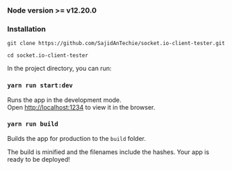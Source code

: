 ### Node version >= v12.20.0

### Installation

```
git clone https://github.com/SajidAnTechie/socket.io-client-tester.git

cd socket.io-client-tester
```

In the project directory, you can run:

### `yarn run start:dev`

Runs the app in the development mode.\
Open [http://localhost:1234](http://localhost:1234) to view it in the browser.

### `yarn run build`

Builds the app for production to the `build` folder.

The build is minified and the filenames include the hashes.
Your app is ready to be deployed!
